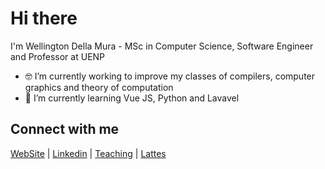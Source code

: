 # Hi there

I'm Wellington Della Mura - MSc in Computer Science, Software Engineer and Professor at UENP

- 🤓 I’m currently working to improve my classes of compilers, computer graphics and theory of computation
- 🌱 I’m currently learning Vue JS, Python and Lavavel


## Connect with me
[WebSite](http://www.della-mura.com.br) |
[Linkedin](http://linkedin.com/wellingtondellamura) |
[Teaching](http://cct.uenp.edu.br/wellington) |
[Lattes](http://lattes.cnpq.br/0689979338493277)
